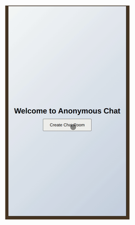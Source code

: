 ![Demo](https://raw.githubusercontent.com/jmchaves/anonymous-chat-app/0ded85021a6ecd26e33f01585a8d465ec002ca9f/anonymous-chat-app.gif)
